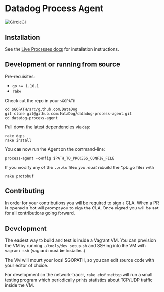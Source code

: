 # Datadog Process Agent

[![CircleCI](https://circleci.com/gh/DataDog/datadog-process-agent.svg?style=svg)](https://circleci.com/gh/DataDog/datadog-process-agent)

## Installation

See the [Live Processes docs](https://docs.datadoghq.com/graphing/infrastructure/process/#installation) for installation instructions.

## Development or running from source

Pre-requisites:

* `go >= 1.10.1`
* `rake`

Check out the repo in your `$GOPATH`

```
cd $GOPATH/src/github.com/DataDog
git clone git@github.com:DataDog/datadog-process-agent.git
cd datadog-process-agent
```

Pull down the latest dependencies via `dep`:

```
rake deps
rake install
```

You can now run the Agent on the command-line:

`process-agent -config $PATH_TO_PROCESS_CONFIG_FILE`

If you modify any of the `.proto` files you _must_ rebuild the *.pb.go files with

```
rake protobuf
```

## Contributing

In order for your contributions you will be required to sign a CLA. When a PR is opened a bot will prompt you to sign the CLA. Once signed you will be set for all contributions going forward.

## Development
The easiest way to build and test is inside a Vagrant VM. You can provision the VM by running `./tools/dev_setup.sh` and SSHing into the VM with `vagrant ssh` (vagrant must be installed.)

The VM will mount your local $GOPATH, so you can edit source code with your editor of choice.

For development on the network-tracer, `rake ebpf:nettop` will run a small testing program which periodically prints statistics about TCP/UDP traffic inside the VM.
